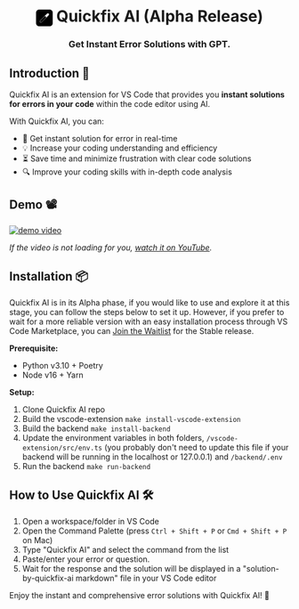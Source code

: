 <h1 align="center"><img align="center" height="30" src="assets/icon.png"> Quickfix AI (Alpha Release)</h1>

<h3 align="center">Get Instant Error Solutions with GPT.</h3>

## Introduction 👋

Quickfix AI is an extension for VS Code that provides you **instant solutions for errors in your code** within the code editor using AI.

With Quickfix AI, you can:
- 🧠 Get instant solution for error in real-time
- 💡 Increase your coding understanding and efficiency
- ⏳ Save time and minimize frustration with clear code solutions
- 🔍 Improve your coding skills with in-depth code analysis

## Demo 📽

[![demo video](assets/demo.gif)](https://www.youtube.com/watch?v=qz2U6S5tWyQ)

*If the video is not loading for you, [watch it on YouTube](https://www.youtube.com/watch?v=qz2U6S5tWyQ).*

## Installation 📦

Quickfix AI is in its Alpha phase, if you would like to use and explore it at this stage, you can follow the steps below to set it up. However, if you prefer to wait for a more reliable version with an easy installation process through VS Code Marketplace, you can [Join the Waitlist](https://forms.gle/ZN4hmSuThpYAE8kZ7) for the Stable release.

**Prerequisite:**

- Python v3.10 + Poetry 
- Node v16 + Yarn

**Setup:**

1. Clone Quickfix AI repo
2. Build the vscode-extension `make install-vscode-extension`
3. Build the backend `make install-backend`
4. Update the environment variables in both folders, `/vscode-extension/src/env.ts` (you probably don't need to update this file if your backend will be running in the localhost or 127.0.0.1) and `/backend/.env`
5. Run the backend `make run-backend`

## How to Use Quickfix AI 🛠

1. Open a workspace/folder in VS Code
2. Open the Command Palette (press `Ctrl + Shift + P` or `Cmd + Shift + P` on Mac)
3. Type "Quickfix AI" and select the command from the list
4. Paste/enter your error or question.
5. Wait for the response and the solution will be displayed in a "solution-by-quickfix-ai markdown" file in your VS Code editor

Enjoy the instant and comprehensive error solutions with Quickfix AI! 🎉
